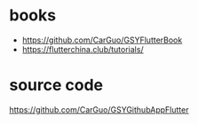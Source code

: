 # books
- https://github.com/CarGuo/GSYFlutterBook
- https://flutterchina.club/tutorials/

# source code
https://github.com/CarGuo/GSYGithubAppFlutter
